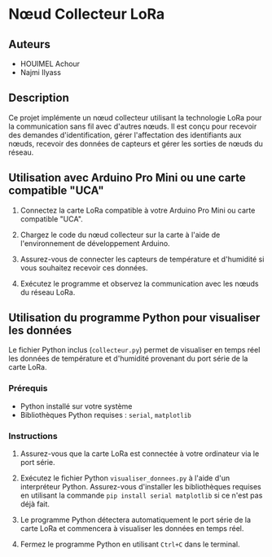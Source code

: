 # Nœud Collecteur LoRa

## Auteurs
- HOUIMEL Achour
- Najmi Ilyass

## Description
Ce projet implémente un nœud collecteur utilisant la technologie LoRa pour la communication sans fil avec d'autres nœuds. Il est conçu pour recevoir des demandes d'identification, gérer l'affectation des identifiants aux nœuds, recevoir des données de capteurs et gérer les sorties de nœuds du réseau.

## Utilisation avec Arduino Pro Mini ou une carte compatible "UCA"

1. Connectez la carte LoRa compatible à votre Arduino Pro Mini ou carte compatible "UCA".

2. Chargez le code du nœud collecteur sur la carte à l'aide de l'environnement de développement Arduino.

3. Assurez-vous de connecter les capteurs de température et d'humidité si vous souhaitez recevoir ces données.

4. Exécutez le programme et observez la communication avec les nœuds du réseau LoRa.

## Utilisation du programme Python pour visualiser les données

Le fichier Python inclus (`collecteur.py`) permet de visualiser en temps réel les données de température et d'humidité provenant du port série de la carte LoRa.

### Prérequis
- Python installé sur votre système
- Bibliothèques Python requises : `serial`, `matplotlib`

### Instructions
1. Assurez-vous que la carte LoRa est connectée à votre ordinateur via le port série.

2. Exécutez le fichier Python `visualiser_donnees.py` à l'aide d'un interpréteur Python. Assurez-vous d'installer les bibliothèques requises en utilisant la commande `pip install serial matplotlib` si ce n'est pas déjà fait.

3. Le programme Python détectera automatiquement le port série de la carte LoRa et commencera à visualiser les données en temps réel.

4. Fermez le programme Python en utilisant `Ctrl+C` dans le terminal.

